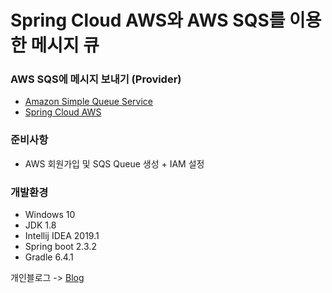 # Spring Cloud AWS와 AWS SQS를 이용한 메시지 큐

### AWS SQS에 메시지 보내기 (Provider)
* [Amazon Simple Queue Service]
* [Spring Cloud AWS]


### 준비사항
* AWS 회원가입 및 SQS Queue 생성 + IAM 설정

### 개발환경
* Windows 10
* JDK 1.8
* Intellij IDEA 2019.1
* Spring boot 2.3.2
* Gradle 6.4.1

개인블로그 -> [Blog]


[Amazon Simple Queue Service]: https://aws.amazon.com/ko/sqs/
[Spring Cloud AWS]: https://cloud.spring.io/spring-cloud-aws/spring-cloud-aws.html
[Blog]: https://willseungh0.tistory.com/3
